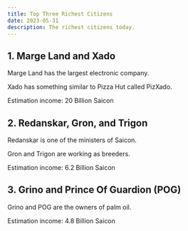 ```yaml
---
title: Top Three Richest Citizens
date: 2023-05-31
description: The richest citizens today.
---
```


## 1. Marge Land and Xado

Marge Land has the largest electronic company.

Xado has something similar to Pizza Hut called PizXado.

Estimation income: 20 Billion Saicon

## 2. Redanskar, Gron, and Trigon

Redanskar is one of the ministers of Saicon.

Gron and Trigon are working as breeders.

Estimation income: 6.2 Billion Saicon

## 3. Grino and Prince Of Guardion (POG)

Grino and POG are the owners of palm oil.

Estimation income: 4.8 Billion Saicon

